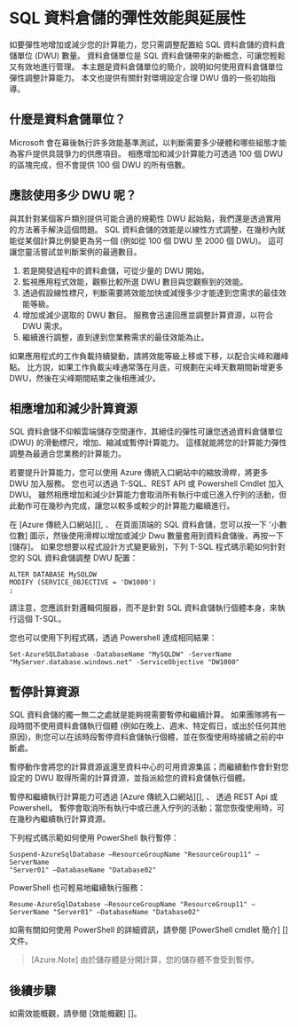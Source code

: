 <properties
   pageTitle="SQL 資料倉儲的彈性效能與延展性 | Microsoft Azure"
   description="使用資料倉儲單位相應增加和減少計算資源，了解 SQL 資料倉儲的彈性。 提供程式碼範例。"
   services="sql-data-warehouse"
   documentationCenter="NA"
   authors="TwoUnder"
   manager="barbkess"
   editor=""/>

<tags
   ms.service="sql-data-warehouse"
   ms.devlang="NA"
   ms.topic="article"
   ms.tgt_pltfrm="NA"
   ms.workload="data-services"
   ms.date="09/22/2015"
   ms.author="nicw;JRJ@BigBangData.co.uk;mausher"/>

# SQL 資料倉儲的彈性效能與延展性
如要彈性地增加或減少您的計算能力，您只需調整配置給 SQL 資料倉儲的資料倉儲單位 (DWU) 數量。 資料倉儲單位是 SQL 資料倉儲帶來的新概念，可讓您輕鬆又有效地進行管理。 本主題是資料倉儲單位的簡介，說明如何使用資料倉儲單位彈性調整計算能力。 本文也提供有關針對環境設定合理 DWU 值的一些初始指導。

## 什麼是資料倉儲單位？
Microsoft 會在幕後執行許多效能基準測試，以判斷需要多少硬體和哪些組態才能為客戶提供具競爭力的供應項目。  相應增加和減少計算能力可透過 100 個 DWU 的區塊完成，但不會提供 100 個 DWU 的所有倍數。  

## 應該使用多少 DWU 呢？
與其針對某個客戶類別提供可能合適的規範性 DWU 起始點，我們還是透過實用的方法著手解決這個問題。  SQL 資料倉儲的效能是以線性方式調整，在幾秒內就能從某個計算比例變更為另一個 (例如從 100 個 DWU 至 2000 個 DWU)。  這可讓您靈活嘗試並判斷案例的最適數目。    

1. 若是開發過程中的資料倉儲，可從少量的 DWU 開始。
2. 監視應用程式效能，觀察比較所選 DWU 數目與您觀察到的效能。
3. 透過假設線性標尺，判斷需要將效能加快或減慢多少才能達到您需求的最佳效能等級。 
4. 增加或減少選取的 DWU 數目。  服務會迅速回應並調整計算資源，以符合 DWU 需求。
5. 繼續進行調整，直到達到您業務需求的最佳效能為止。

如果應用程式的工作負載持續變動，請將效能等級上移或下移，以配合尖峰和離峰點。 比方說，如果工作負載尖峰通常落在月底，可規劃在尖峰天數期間新增更多 DWU，然後在尖峰期間結束之後相應減少。
 
## 相應增加和減少計算資源
SQL 資料倉儲不仰賴雲端儲存空間運作，其絕佳的彈性可讓您透過資料倉儲單位 (DWU) 的滑動標尺，增加、縮減或暫停計算能力。 這樣就能將您的計算能力彈性調整為最適合您業務的計算能力。  

若要提升計算能力，您可以使用 Azure 傳統入口網站中的縮放滑桿，將更多 DWU 加入服務。  您也可以透過 T-SQL、REST API 或 Powershell Cmdlet 加入 DWU。  雖然相應增加和減少計算能力會取消所有執行中或已進入佇列的活動，但此動作可在幾秒內完成，讓您以較多或較少的計算能力繼續進行。

在 [Azure 傳統入口網站][], 、 在頁面頂端的 SQL 資料倉儲，您可以按一下 '小數位數] 圖示，然後使用滑桿以增加或減少 Dwu 數量套用到資料倉儲後，再按一下 [儲存]。  如果您想要以程式設計方式變更級別，下列 T-SQL 程式碼示範如何針對您的 SQL 資料倉儲調整 DWU 配置：

```
ALTER DATABASE MySQLDW 
MODIFY (SERVICE_OBJECTIVE = 'DW1000')
;
```
請注意，您應該針對邏輯伺服器，而不是針對 SQL 資料倉儲執行個體本身，來執行這個 T-SQL。 

您也可以使用下列程式碼，透過 Powershell 達成相同結果：

```
Set-AzureSQLDatabase -DatabaseName "MySQLDW" -ServerName "MyServer.database.windows.net" -ServiceObjective "DW1000"
```

## 暫停計算資源
SQL 資料倉儲的獨一無二之處就是能夠視需要暫停和繼續計算。  如果團隊將有一段時間不使用資料倉儲執行個體 (例如在晚上、週末、特定假日，或出於任何其他原因)，則您可以在該時段暫停資料倉儲執行個體，並在恢復使用時接續之前的中斷處。  

暫停動作會將您的計算資源返還至資料中心的可用資源集區；而繼續動作會針對您設定的 DWU 取得所需的計算資源，並指派給您的資料倉儲執行個體。  

暫停和繼續執行計算能力可透過 [Azure 傳統入口網站][], 、 透過 REST Api 或 Powershell。  暫停會取消所有執行中或已進入佇列的活動；當您恢復使用時，可在幾秒內繼續執行計算資源。 

下列程式碼示範如何使用 PowerShell 執行暫停：

```
Suspend-AzureSqlDatabase –ResourceGroupName "ResourceGroup11" –ServerName
"Server01" –DatabaseName "Database02"
```

PowerShell 也可輕易地繼續執行服務：

```
Resume-AzureSqlDatabase –ResourceGroupName "ResourceGroup11" –ServerName "Server01" –DatabaseName "Database02"
```

如需有關如何使用 PowerShell 的詳細資訊，請參閱 [PowerShell cmdlet 簡介] [] 文件。

> [Azure.Note] 由於儲存體是分開計算，您的儲存體不會受到暫停。

## 後續步驟
如需效能概觀，請參閱 [效能概觀] []。

<!--Image references-->

<!--Article references-->
[performance overview]: sql-data-warehouse-overview-performance.md
[Introduction to PowerShell cmdlets]: sql-data-warehouse-get-started-powershell-cmdlets.md

<!--MSDN references-->


<!--Other Web references-->

[Azure Classic Portal]: http://portal.azure.com/

